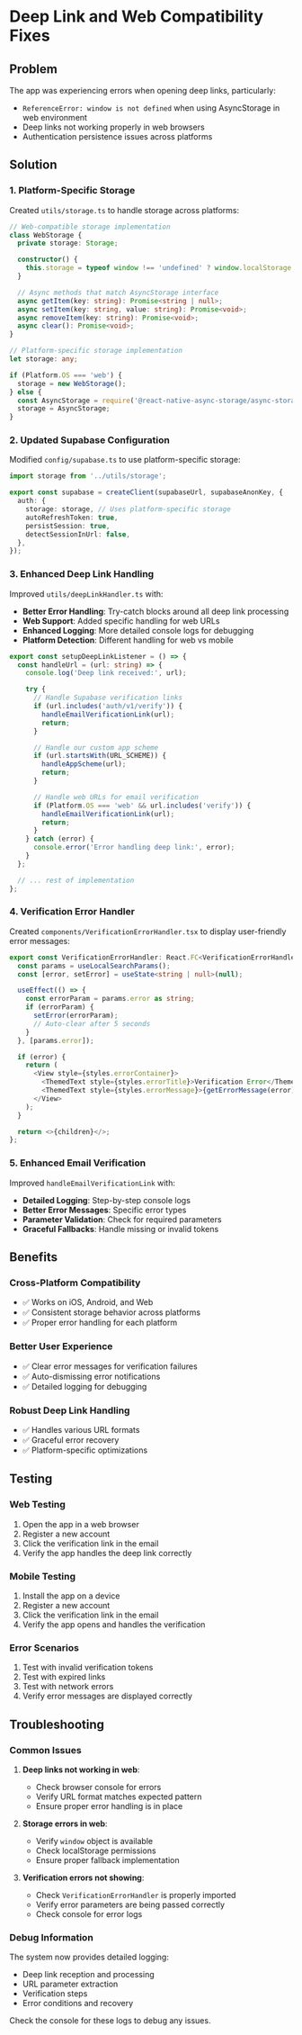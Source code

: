 # Deep Link and Web Compatibility Fixes

## Problem

The app was experiencing errors when opening deep links, particularly:

- `ReferenceError: window is not defined` when using AsyncStorage in web environment
- Deep links not working properly in web browsers
- Authentication persistence issues across platforms

## Solution

### 1. Platform-Specific Storage

Created `utils/storage.ts` to handle storage across platforms:

```typescript
// Web-compatible storage implementation
class WebStorage {
  private storage: Storage;

  constructor() {
    this.storage = typeof window !== 'undefined' ? window.localStorage : ({} as Storage);
  }

  // Async methods that match AsyncStorage interface
  async getItem(key: string): Promise<string | null>;
  async setItem(key: string, value: string): Promise<void>;
  async removeItem(key: string): Promise<void>;
  async clear(): Promise<void>;
}

// Platform-specific storage implementation
let storage: any;

if (Platform.OS === 'web') {
  storage = new WebStorage();
} else {
  const AsyncStorage = require('@react-native-async-storage/async-storage').default;
  storage = AsyncStorage;
}
```

### 2. Updated Supabase Configuration

Modified `config/supabase.ts` to use platform-specific storage:

```typescript
import storage from '../utils/storage';

export const supabase = createClient(supabaseUrl, supabaseAnonKey, {
  auth: {
    storage: storage, // Uses platform-specific storage
    autoRefreshToken: true,
    persistSession: true,
    detectSessionInUrl: false,
  },
});
```

### 3. Enhanced Deep Link Handling

Improved `utils/deepLinkHandler.ts` with:

- **Better Error Handling**: Try-catch blocks around all deep link processing
- **Web Support**: Added specific handling for web URLs
- **Enhanced Logging**: More detailed console logs for debugging
- **Platform Detection**: Different handling for web vs mobile

```typescript
export const setupDeepLinkListener = () => {
  const handleUrl = (url: string) => {
    console.log('Deep link received:', url);

    try {
      // Handle Supabase verification links
      if (url.includes('auth/v1/verify')) {
        handleEmailVerificationLink(url);
        return;
      }

      // Handle our custom app scheme
      if (url.startsWith(URL_SCHEME)) {
        handleAppScheme(url);
        return;
      }

      // Handle web URLs for email verification
      if (Platform.OS === 'web' && url.includes('verify')) {
        handleEmailVerificationLink(url);
        return;
      }
    } catch (error) {
      console.error('Error handling deep link:', error);
    }
  };

  // ... rest of implementation
};
```

### 4. Verification Error Handler

Created `components/VerificationErrorHandler.tsx` to display user-friendly error messages:

```typescript
export const VerificationErrorHandler: React.FC<VerificationErrorHandlerProps> = ({children}) => {
  const params = useLocalSearchParams();
  const [error, setError] = useState<string | null>(null);

  useEffect(() => {
    const errorParam = params.error as string;
    if (errorParam) {
      setError(errorParam);
      // Auto-clear after 5 seconds
    }
  }, [params.error]);

  if (error) {
    return (
      <View style={styles.errorContainer}>
        <ThemedText style={styles.errorTitle}>Verification Error</ThemedText>
        <ThemedText style={styles.errorMessage}>{getErrorMessage(error)}</ThemedText>
      </View>
    );
  }

  return <>{children}</>;
};
```

### 5. Enhanced Email Verification

Improved `handleEmailVerificationLink` with:

- **Detailed Logging**: Step-by-step console logs
- **Better Error Messages**: Specific error types
- **Parameter Validation**: Check for required parameters
- **Graceful Fallbacks**: Handle missing or invalid tokens

## Benefits

### Cross-Platform Compatibility

- ✅ Works on iOS, Android, and Web
- ✅ Consistent storage behavior across platforms
- ✅ Proper error handling for each platform

### Better User Experience

- ✅ Clear error messages for verification failures
- ✅ Auto-dismissing error notifications
- ✅ Detailed logging for debugging

### Robust Deep Link Handling

- ✅ Handles various URL formats
- ✅ Graceful error recovery
- ✅ Platform-specific optimizations

## Testing

### Web Testing

1. Open the app in a web browser
2. Register a new account
3. Click the verification link in the email
4. Verify the app handles the deep link correctly

### Mobile Testing

1. Install the app on a device
2. Register a new account
3. Click the verification link in the email
4. Verify the app opens and handles the verification

### Error Scenarios

1. Test with invalid verification tokens
2. Test with expired links
3. Test with network errors
4. Verify error messages are displayed correctly

## Troubleshooting

### Common Issues

1. **Deep links not working in web**:

   - Check browser console for errors
   - Verify URL format matches expected pattern
   - Ensure proper error handling is in place

2. **Storage errors in web**:

   - Verify `window` object is available
   - Check localStorage permissions
   - Ensure proper fallback implementation

3. **Verification errors not showing**:
   - Check `VerificationErrorHandler` is properly imported
   - Verify error parameters are being passed correctly
   - Check console for error logs

### Debug Information

The system now provides detailed logging:

- Deep link reception and processing
- URL parameter extraction
- Verification steps
- Error conditions and recovery

Check the console for these logs to debug any issues.
